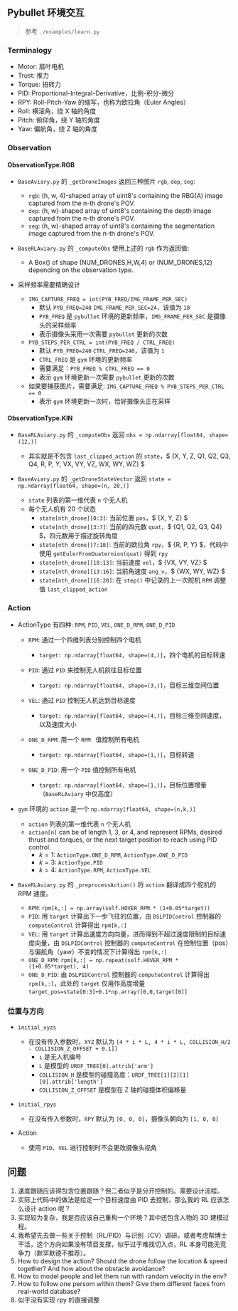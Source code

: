 ## Pybullet 环境交互

> 参考 `./examples/learn.py`

### Terminalogy

- Motor: 扇叶电机
- Trust: 推力
- Torque: 扭转力
- PID: Proportional-Integral-Derivative，比例-积分-微分
- RPY: Roll-Pitch-Yaw 的缩写，也称为欧拉角（Euler Angles）
- Roll: 横滚角，绕 X 轴的角度
- Pitch: 俯仰角，绕 Y 轴的角度
- Yaw: 偏航角，绕 Z 轴的角度

### Observation

#### ObservationType.RGB

- `BaseAviary.py` 的 `_getDroneImages` 返回三种图片 `rgb`, `dep`, `seg`:
    - `rgb`: (h, w, 4)-shaped array of uint8's containing the RBG(A) image captured from the n-th drone's POV.
    - `dep`: (h, w)-shaped array of uint8's containing the depth image captured from the n-th drone's POV.
    - `seg`: (h, w)-shaped array of uint8's containing the segmentation image captured from the n-th drone's POV.

- `BaseRLAviary.py` 的 `_computeObs` 使用上述的 `rgb` 作为返回值:
    - A Box() of shape (NUM_DRONES,H,W,4) or (NUM_DRONES,12) depending on the observation type.

- 采样频率需要精确设计
    - `IMG_CAPTURE_FREQ = int(PYB_FREQ/IMG_FRAME_PER_SEC)`
        - 默认 `PYB_FREQ=240` `IMG_FRAME_PER_SEC=24`，该值为 `10`
        - `PYB_FREQ` 是 `pybullet` 环境的更新频率，`IMG_FRAME_PER_SEC` 是摄像头的采样频率
        - 表示摄像头采用一次需要 `pybullet` 更新的次数
    - `PYB_STEPS_PER_CTRL = int(PYB_FREQ / CTRL_FREQ)`
        - 默认 `PYB_FREQ=240` `CTRL_FREQ=240`，该值为 `1`
        - `CTRL_FREQ` 是 `gym` 环境的更新频率
        - 需要满足：`PYB_FREQ % CTRL_FREQ == 0`
        - 表示 `gym` 环境更新一次需要 `pybullet` 更新的次数
    - 如果要捕获图片，需要满足: `IMG_CAPTURE_FREQ % PYB_STEPS_PER_CTRL == 0`
        - 表示 `gym` 环境更新一次时，恰好摄像头正在采样


#### ObservationType.KIN

- `BaseRLAviary.py` 的 `_computeObs` 返回 `obs = np.ndarray[float64, shape=(12,)]` 
    - 其实就是不包含 `last_clipped_action` 的 `state`，$ \{X, Y, Z, Q1, Q2, Q3, Q4, R, P, Y, VX, VY, VZ, WX, WY, WZ\} $

- `BaseAviary.py` 的 `_getDroneStateVector`  返回 `state = np.ndarray[float64, shape=(n, 20,)]`
    - `state` 列表的第一维代表 `n` 个无人机
    - 每个无人机有 20 个状态
        - `state[nth_drone][0:3]`: 当前位置 `pos`，$ \{X, Y, Z\} $
        -  `state[nth_drone][3:7]`: 当前的四元数 `quat`，$ \{Q1, Q2, Q3, Q4\} $，四元数用于描述旋转角度
        -  `state[nth_drone][7:10]`: 当前的欧拉角 `rpy`，$ \{R, P, Y\} $，代码中使用 `getEulerFromQuaternion(quat)` 得到 `rpy`
        -  `state[nth_drone][10:13]`: 当前速度 `vel`，$ \{VX, VY, VZ\} $
        -  `state[nth_drone][13:16]`: 当前角速度 `ang_v`，$ \{WX, WY, WZ\} $
        -  `state[nth_drone][16:20]`: 在 `step()` 中记录的上一次舵机 `RPM` 调整值 `last_clipped_action`



### Action

- ActionType 有四种: `RPM`, `PID`, `VEL`, `ONE_D_RPM`, `ONE_D_PID`
    - `RPM`: 通过一个四维列表分别控制四个电机
        - `target: np.ndarray[float64, shape=(4,)]`，四个电机的目标转速
    
    - `PID`: 通过 `PID` 来控制无人机前往目标位置
        - `target: np.ndarray[float64, shape=(3,)]`，目标三维空间位置

    - `VEL`: 通过 `PID` 控制无人机达到目标速度
        - `target: np.ndarray[float64, shape=(4,)]`，目标三维空间速度，以及速度大小
    
    - `ONE_D_RPM`: 用一个 `RPM ` 值控制所有电机
        - `target: np.ndarray[float64, shape=(1,)]`，目标转速
    
    - `ONE_D_PID`: 用一个 `PID` 值控制所有电机
        - `target: np.ndarray[float64, shape=(1,)]`，目标位置增量（`BaseRLAviary` 中仅高度）
    
- `gym` 环境的 `action` 是一个 `np.ndarray[float64, shape=(n,k,)]`
    - `action` 列表的第一维代表 `n` 个无人机
    - `action[n]` can be of length 1, 3, or 4, and represent RPMs, desired thrust and torques, or the next target position to reach using PID control.
        - $k=1$: `ActionType.ONE_D_RPM`, `ActionType.ONE_D_PID`
        - $k=3$: `ActionType.PID`
        - $k=4$: `ActionType.RPM`, `ActionType.VEL`
- `BaseRLAviary.py` 的 `_preprocessAction()` 将 `action` 翻译成四个舵机的 RPM 速度。
    - `RPM`: `rpm[k,:] = np.array(self.HOVER_RPM * (1+0.05*target))`
    - `PID`: 用 `target` 计算出下一步飞往的位置，由 `DSLPIDControl` 控制器的 `computeControl` 计算得出 `rpm[k,:]`
    - `VEL`: 用  `target` 计算出速度方向向量，进而得到不超过速度限制的目标速度向量，由 `DSLPIDControl` 控制器的 `computeControl` 在控制位置（pos）与偏航角（yaw）不变的情况下计算得出 `rpm[k,:]`
    - `ONE_D_RPM`: `rpm[k,:] = np.repeat(self.HOVER_RPM * (1+0.05*target), 4)`
    - `ONE_D_PID`: 由 `DSLPIDControl` 控制器的 `computeControl` 计算得出 `rpm[k,:]`，此处的 `target` 仅用作高度增量 `target_pos=state[0:3]+0.1*np.array([0,0,target[0]]`

### 位置与方向

- `initial_xyzs`
    - 在没有传入参数时，`XYZ` 默认为 `[4 * i * L, 4 * i * L, COLLISION_H/2 - COLLISION_Z_OFFSET + 0.1]]`
        - `i` 是无人机编号
        - `L` 是模型的 `URDF_TREE[0].attrib['arm']`
        - `COLLISION_H` 是模型的碰撞高度：`URDF_TREE[1][2][1][0].attrib['length']`
        - `COLLISION_Z_OFFSET` 是模型在 Z 轴的碰撞体积偏移量

- `initial_rpys`
    - 在没有传入参数时，`RPY` 默认为 `[0, 0, 0]`，摄像头朝向为 `[1, 0, 0]`

- Action
    - 使用 `PID`、`VEL` 进行控制时不会更改摄像头视角

## 问题

1. 速度跟随应该得包含位置跟随？但二者似乎是分开控制的。需要设计流程。
2. 实际上代码中的做法是给定一个目标速度由 PID 去控制，那么我的 RL 应该怎么设计 action 呢？
3. 实现较为复杂，我是否应该自己重构一个环境？其中还包含人物的 3D 建模过程。
4. 我希望先去做一些关于控制（RL/PID）与识别（CV）调研。或者考虑帮博士干活，这个方向如果没有项目支撑，似乎过于难找切入点，RL 本身可能无竞争力（默罕默德不推荐）。
5. How to design the action? Should the drone follow the location & speed together? And how about the obstacle avoidance?
6. How to model people and let them run with random velocity in the env?
7. How to follow one persom within them? Give them different faces from real-world database?
8. 似乎没有实现 rpy 的直接调整